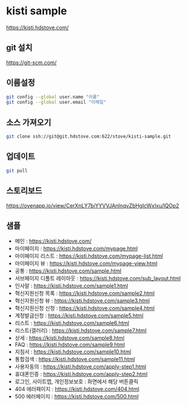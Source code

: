 # kisti sample

<https://kisti.hdstove.com/>

## git 설치

<https://git-scm.com/>

## 이름설정

```bash
git config --global user.name "이름"
git config --global user.email "이메일"
```

## 소스 가져오기

```bash
git clone ssh://git@git.hdstove.com:622/stove/kisti-sample.git
```

## 업데이트

```bash
git pull
```

## 스토리보드

<https://ovenapp.io/view/CerXnLY7biYYVVJAnInqvZbHgIcWxIxu/lQOp2>

## 샘플

-   메인 : <https://kisti.hdstove.com/>
-   마이페이지 : <https://kisti.hdstove.com/mypage.html>
-   마이페이지 리스트 : <https://kisti.hdstove.com/mypage-list.html>
-   마이페이지 뷰 : <https://kisti.hdstove.com/mypage-view.html>
-   공통 : <https://kisti.hdstove.com/sample.html>
-   서브페이지 디폴트 레이아웃 : <https://kisti.hdstove.com/sub_layout.html>
-   인사말 : <https://kisti.hdstove.com/sample1.html>
-   혁신지원신청 목록 : <https://kisti.hdstove.com/sample2.html>
-   혁신지원신청 뷰 : <https://kisti.hdstove.com/sample3.html>
-   혁신지원신청 신청 : <https://kisti.hdstove.com/sample4.html>
-   계정발급신청 : <https://kisti.hdstove.com/sample5.html>
-   리스트 : <https://kisti.hdstove.com/sample6.html>
-   리스트(갤러리) : <https://kisti.hdstove.com/sample7.html>
-   상세 : <https://kisti.hdstove.com/sample8.html>
-   FAQ : <https://kisti.hdstove.com/sample9.html>
-   지침서 : <https://kisti.hdstove.com/sample10.html>
-   통합검색 : <https://kisti.hdstove.com/sample11.html>
-   사용자동의 : <https://kisti.hdstove.com/apply-step1.html>
-   휴대폰인증 : <https://kisti.hdstove.com/apply-step2.html>
-   로그인, 사이트맵, 개인정보보호 : 화면에서 해당 버튼클릭
-   404 에러페이지 : <https://kisti.hdstove.com/404.html>
-   500 에러페이지 : <https://kisti.hdstove.com/500.html>
